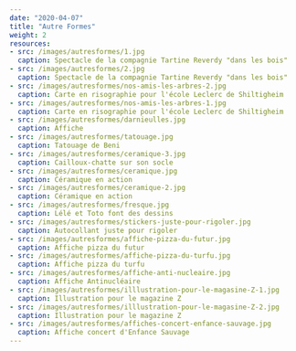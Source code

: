 ```yaml
---
date: "2020-04-07"
title: "Autre Formes"
weight: 2
resources:
- src: /images/autresformes/1.jpg
  caption: Spectacle de la compagnie Tartine Reverdy "dans les bois"
- src: /images/autresformes/2.jpg
  caption: Spectacle de la compagnie Tartine Reverdy "dans les bois"
- src: /images/autresformes/nos-amis-les-arbres-2.jpg
  caption: Carte en risographie pour l'école Leclerc de Shiltigheim
- src: /images/autresformes/nos-amis-les-arbres-1.jpg
  caption: Carte en risographie pour l'école Leclerc de Shiltigheim
- src: /images/autresformes/darnieulles.jpg
  caption: Affiche
- src: /images/autresformes/tatouage.jpg
  caption: Tatouage de Beni
- src: /images/autresformes/ceramique-3.jpg
  caption: Cailloux-chatte sur son socle
- src: /images/autresformes/ceramique.jpg
  caption: Céramique en action
- src: /images/autresformes/ceramique-2.jpg
  caption: Céramique en action
- src: /images/autresformes/fresque.jpg
  caption: Lélé et Toto font des dessins
- src: /images/autresformes/stickers-juste-pour-rigoler.jpg
  caption: Autocollant juste pour rigoler
- src: /images/autresformes/affiche-pizza-du-futur.jpg
  caption: Affiche pizza du futur
- src: /images/autresformes/affiche-pizza-du-turfu.jpg
  caption: Affiche pizza du turfu
- src: /images/autresformes/affiche-anti-nucleaire.jpg
  caption: Affiche Antinucléaire
- src: /images/autresformes/illlustration-pour-le-magasine-Z-1.jpg
  caption: Illustration pour le magazine Z
- src: /images/autresformes/illlustration-pour-le-magasine-Z-2.jpg
  caption: Illustration pour le magazine Z
- src: /images/autresformes/affiches-concert-enfance-sauvage.jpg
  caption: Affiche concert d'Enfance Sauvage
---
```

